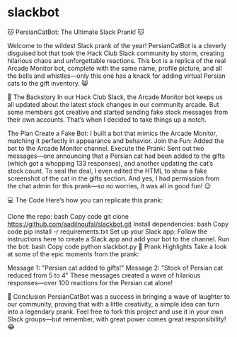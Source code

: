 # slackbot

🐱 PersianCatBot: The Ultimate Slack Prank! 🐱

Welcome to the wildest Slack prank of the year!
PersianCatBot is a cleverly disguised bot that took the Hack Club Slack community by storm, creating hilarious chaos and unforgettable reactions. This bot is a replica of the real Arcade Monitor bot, complete with the same name, profile picture, and all the bells and whistles—only this one has a knack for adding virtual Persian cats to the gift inventory. 😸

🎯 The Backstory
In our Hack Club Slack, the Arcade Monitor bot keeps us all updated about the latest stock changes in our community arcade. But some members got creative and started sending fake stock messages from their own accounts. That’s when I decided to take things up a notch.

The Plan
Create a Fake Bot: I built a bot that mimics the Arcade Monitor, matching it perfectly in appearance and behavior.
Join the Fun: Added the bot to the Arcade Monitor channel.
Execute the Prank: Sent out two messages—one announcing that a Persian cat had been added to the gifts (which got a whopping 133 responses), and another updating the cat’s stock count. To seal the deal, I even edited the HTML to show a fake screenshot of the cat in the gifts section.
And yes, I had permission from the chat admin for this prank—so no worries, it was all in good fun! 😉

💻 The Code
Here’s how you can replicate this prank:

Clone the repo:
bash
Copy code
git clone https://github.com/aadilnoufal/slackbot.git
Install dependencies:
bash
Copy code
pip install -r requirements.txt
Set up your Slack app:
Follow the instructions here to create a Slack app and add your bot to the channel.
Run the bot:
bash
Copy code
python slackbot.py
📸 Prank Highlights
Take a look at some of the epic moments from the prank:

Message 1: "Persian cat added to gifts!"
Message 2: "Stock of Persian cat reduced from 5 to 4"
These messages created a wave of hilarious responses—over 100 reactions for the Persian cat alone!

🎉 Conclusion
PersianCatBot was a success in bringing a wave of laughter to our community, proving that with a little creativity, a simple idea can turn into a legendary prank. Feel free to fork this project and use it in your own Slack groups—but remember, with great power comes great responsibility! 😂

